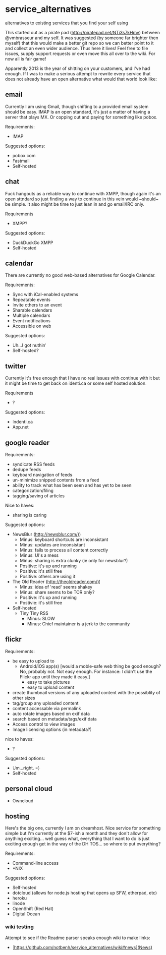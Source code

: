 service_alternatives
====================

alternatives to existing services that you find your self using

This started out as a pirate pad (http://piratepad.net/NTi3s7kHmv)
between @vmbrasseur and my self. It was suggested (by someone far
brighter then myself) that this would make a better git repo so we can
better point to it and collect an even wider audience. Thus here it
lives! Feel free to file issues, supply support requests or even move
this all over to the wiki. For now all is fair game!

Apparently 2013 is the year of shitting on your customers, and I've had
enough. If I was to make a serious attempt to rewrite every service that does
not already have an open alternative what would that world look like:

email
-----

Currently I am using Gmail, though shifting to a provided email system should
be easy. IMAP is an open standard, it's just a matter of having a server that
plays MX. Or copping out and paying for something like pobox.

Requirements:

  * IMAP  

Suggested options:

  * pobox.com
  * Fastmail
  * Self-hosted  

chat
----

Fuck hangouts as a reliable way to continue with XMPP, though again it's an
open sttndard so just finding a way to continue in this vein would ~should~ be
simple. It also might be time to just lean in and go email/IRC only.

Requirements

  * XMPP?  

Suggested options:

  * DuckDuckGo XMPP
  * Self-hosted  

calendar
--------

There are currently no good web-based alternatives for Google Calendar.

Requirements:

  * Sync with iCal-enabled systems
  * Repeatable events
  * Invite others to an event
  * Sharable calendars
  * Multiple calendars
  * Event notifications
  * Accessible on web  

Suggested options:

  * Uh...I got nuthin'
  * Self-hosted?  

twitter
-------

Currently it's free enough that I have no real issues with continue with it
but it might be time to get back on identi.ca or some self hosted solution.

Requirements

  * ?

Suggested options:

  * Indenti.ca
  * App.net  

google reader
-------------

Requirements:

  * syndicate RSS feeds
  * dedupe feeds
  * keyboard navigation of feeds
  * un-minimize snipped contents from a feed
  * ability to track what has been seen and has yet to be seen
  * categorization/filing
  * tagging/saving of articles  

Nice to haves:

  * sharing is caring  

Suggested options:

  * NewsBlur ([http://newsblur.com/)](http://newsblur.com/))
    * Minus: keyboard shortcuts are inconsistant
    * Minus: updates are inconsistant
    * Minus: fails to process all content correctly
    * Minus: UI's a mess
    * Minus: sharing is extra clunky (ie only for newsblur?)
    * Positive: it's up and running
    * Positive: it's still free
    * Positive: others are using it
  * The Old Reader ([http://theoldreader.com/)](http://theoldreader.com/))
    * Minus: idea of 'read' seems shakey
    * Minus: share seems to be TOR only?
    * Positive: it's up and running
    * Postivie: it's still free
  * Self-hosted
    * Tiny Tiny RSS
      * Minus: SLOW
      * Minus: Chief maintainer is a jerk to the community  

flickr
------

Requirements:

  * be easy to upload to
    * Android/iOS app(s) [would a moble-safe web thing be good enough? No, probably not. Not easy enough. For instance: I didn't use the Flickr app until they made it easy.]
      * easy to take pictures
      * easy to upload content
  * create thumbnail versions of any uploaded content with the possiblity of other sizes
  * tag/group any uploaded content
  * content accessable via permalink
  * auto rotate images based on exif data
  * search based on metadata/tags/exif data
  * Access control to view images
  * Image licensing options (in metadata?)  

nice to haves:

  * ?

Suggested options:

  * Um...right. =)
  * Self-hosted  


personal cloud
-------------

   * Owncloud

hosting
-------

Here's the big one, currently I am on dreamhost. Nice service for something
simple but I'm currently at the $7-ish a month and they don't allow for
anything exciting... well guess what, everything that I want to do is just
exciting enough get in the way of the DH TOS... so where to put everything?

Requirements:

  * Command-line access
  * *NIX  

Suggested options:

  * Self-hosted
  * dotcloud (allows for node.js hosting that opens up SFW, etherpad, etc)
  * heroku
  * linode 
  * OpenShift (Red Hat)
  * Digital Ocean
   


### wiki testing

Attempt to see if the Readme parser speaks enough wiki to make links: 

* [https://github.com/notbenh/service_alternatives/wiki#news](News)

